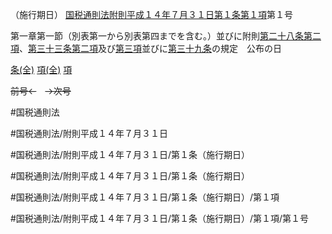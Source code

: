（施行期日）
[国税通則法附則平成１４年７月３１日第１条第１項](国税通則法＿＿＿＿附則平成１４年７月３１日第１条第１項)第１号

第一章第一節（別表第一から別表第四までを含む。）並びに附則[第二十八条第二項](国税通則法＿＿＿＿附則平成１４年７月３１日第２８条第２項)、[第三十三条第二項](国税通則法＿＿＿＿附則平成１４年７月３１日第３３条第２項)及び[第三項](国税通則法＿＿＿＿附則平成１４年７月３１日第１条第３項)並びに[第三十九条](国税通則法＿＿＿＿附則平成１４年７月３１日第３９条第１項)の規定　公布の日

[条(全)](国税通則法＿＿＿＿附則平成１４年７月３１日第１条_.md)    [項(全)](国税通則法＿＿＿＿附則平成１４年７月３１日第１条第１項_.md)    [項](国税通則法＿＿＿＿附則平成１４年７月３１日第１条第１項.md)

~~前号←~~　~~→次号~~

#国税通則法

#国税通則法/附則平成１４年７月３１日

#国税通則法/附則平成１４年７月３１日/第１条（施行期日）

#国税通則法/附則平成１４年７月３１日/第１条（施行期日）

#国税通則法/附則平成１４年７月３１日/第１条（施行期日）/第１項

#国税通則法/附則平成１４年７月３１日/第１条（施行期日）/第１項/第１号

